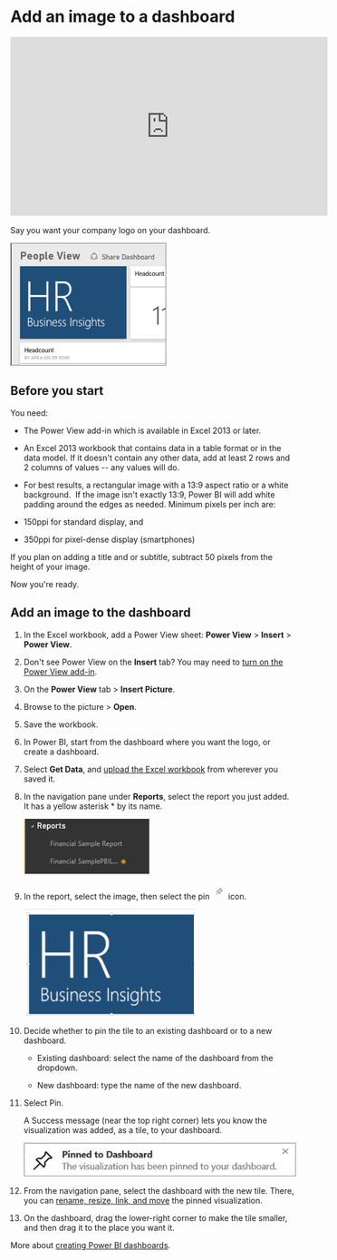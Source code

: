 ﻿<properties
   pageTitle="Add an image to a dashboard"
   description="Add an image to a dashboard."
   services="powerbi"
   documentationCenter=""
   authors="mihart"
   manager="mblythe"
   editor=""
   tags=""/>

<tags
   ms.service="powerbi"
   ms.devlang="NA"
   ms.topic="article"
   ms.tgt_pltfrm="NA"
   ms.workload="powerbi"
   ms.date="01/22/2016"
   ms.author="mihart"/>

# Add an image to a dashboard

<iframe width="560" height="315" src="https://www.youtube.com/embed/_3q6VEBhGew?list=PL1N57mwBHtN0JFoKSR0n-tBkUJHeMP2cP" frameborder="0" allowfullscreen></iframe>

Say you want your company logo on your dashboard. 

![](media/powerbi-service-add-an-image-to-a-dashboard/imageTile13x9.png)


## Before you start

You need:

- The Power View add-in which is available in Excel 2013 or later. 

- An Excel 2013 workbook that contains data in a table format or in the data model. If it doesn't contain any other data, add at least 2 rows and 2 columns of values -- any values will do. 

- For best results, a rectangular image with a 13:9 aspect ratio or a white background.  If the image isn't exactly 13:9, Power BI will add white padding around the edges as needed. Minimum pixels per inch are:

 - 150ppi for standard display, and

 - 350ppi for pixel-dense display (smartphones)

If you plan on adding a title and or subtitle, subtract 50 pixels from the height of your image.

Now you're ready.

##  Add an image to the dashboard

1.  In the Excel workbook, add a Power View sheet: **Power View** > **Insert** \> **Power View**.

2.  Don't see Power View on the **Insert** tab? You may need to [turn on the Power View add-in](https://support.office.com/article/Create-a-Power-View-sheet-in-Excel-2013-b23d768d-7586-47fe-97bd-89b80967a405?ui=en-US&rs=en-US&ad=US).

3.  On the **Power View** tab \> **Insert Picture**.

4.  Browse to the picture \> **Open**.

5.  Save the workbook.

6.  In Power BI, start from the dashboard where you want the logo, or create a dashboard.

7.  Select **Get Data**, and [upload the Excel workbook](powerbi-service-excel-data.md) from wherever you saved it.

8.  In the navigation pane under **Reports**, select the report you just added. It has a yellow asterisk \* by its name. 

    ![](media/powerbi-service-add-an-image-to-a-dashboard/PBI_NewRptYellowAsterisk.png)

9.  In the report, select the image, then select the pin ![](media/powerbi-service-add-an-image-to-a-dashboard/PBI_PinTile.png) icon.

    ![](media/powerbi-service-add-an-image-to-a-dashboard/pinImageTile.png)

10. Decide whether to pin the tile to an existing dashboard or to a new dashboard. 

     -   Existing dashboard: select the name of the dashboard from the dropdown.

     -   New dashboard: type the name of the new dashboard.

11. Select Pin.

    A Success message (near the top right corner) lets you know the visualization was added, as a tile, to your dashboard.

    ![](media/powerbi-service-add-an-image-to-a-dashboard/pinSuccess.png)

12. From the navigation pane, select the dashboard with the new tile. There, you can [rename, resize, link, and move](powerbi-service-edit-a-tile-in-a-dashboard.md) the pinned visualization.

13. On the dashboard, drag the lower-right corner to make the tile smaller, and then drag it to the place you want it.

More about [creating Power BI dashboards](powerbi-service-create-a-dashboard.md).
